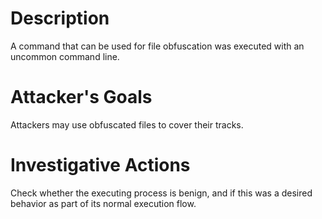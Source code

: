 # Description
A command that can be used for file obfuscation was executed with an uncommon command line.
# Attacker's Goals
Attackers may use obfuscated files to cover their tracks.
# Investigative Actions
Check whether the executing process is benign, and if this was a desired behavior as part of its normal execution flow.
